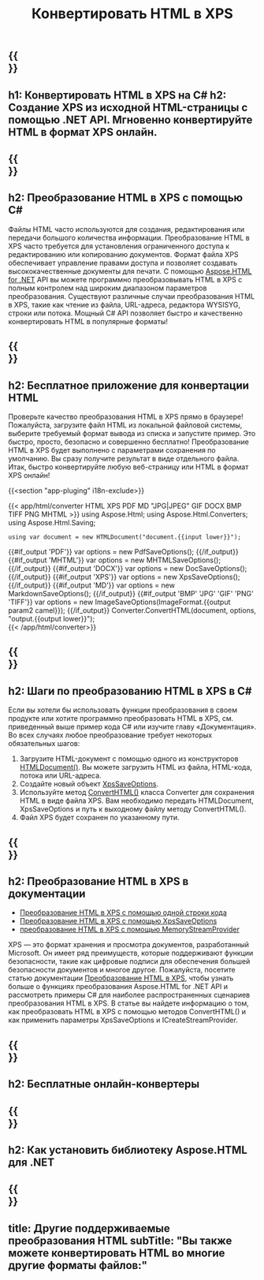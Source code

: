 ﻿---
translation: true
template: /templates/_template-conversion-child.md
title: Конвертировать HTML в XPS
description: Преобразование HTML в XPS на C#. Легко используйте API любом приложении .NET. Попробуйте онлайн-конвертер HTML в XPS бесплатно!
url: /net/conversion/html-to-xps/
family: html
platformtag: net
feature: conversion
informat: HTML
outformat: XPS
otherformats: PDF DOCX GIF JPEG PNG TIFF BMP XHTML MHTML MD
---

{{<section banner>}}
---
h1: Конвертировать HTML в XPS на C#
h2: Создание XPS из исходной HTML-страницы с помощью .NET API. Мгновенно конвертируйте HTML в формат XPS онлайн.
---

{{<section overview>}}
---
h2: Преобразование HTML в XPS с помощью C#
---

Файлы HTML часто используются для создания, редактирования или передачи большого количества информации. Преобразование HTML в XPS часто требуется для установления ограниченного доступа к редактированию или копированию документов. Формат файла XPS обеспечивает управление правами доступа и позволяет создавать высококачественные документы для печати. С помощью [Aspose.HTML for .NET](https://products.aspose.com/html/net/) API вы можете программно преобразовывать HTML в XPS с полным контролем над широким диапазоном параметров преобразования. Существуют различные случаи преобразования HTML в XPS, такие как чтение из файла, URL-адреса, редактора WYSISYG, строки или потока. Мощный C# API позволяет быстро и качественно конвертировать HTML в популярные форматы!

{{<section demos>}}
---
h2: Бесплатное приложение для конвертации HTML
---

Проверьте качество преобразования HTML в XPS прямо в браузере! Пожалуйста, загрузите файл HTML из локальной файловой системы, выберите требуемый формат вывода из списка и запустите пример. Это быстро, просто, безопасно и совершенно бесплатно! Преобразование HTML в XPS будет выполнено с параметрами сохранения по умолчанию. Вы сразу получите результат в виде отдельного файла. Итак, быстро конвертируйте любую веб-страницу или HTML в формат XPS онлайн!

{{<section "app-pluging" i18n-exclude>}}

{{< app/html/converter HTML  XPS PDF MD "JPG|JPEG" GIF DOCX BMP TIFF PNG MHTML >}}
using Aspose.Html;
using Aspose.Html.Converters;
using Aspose.Html.Saving;

    using var document = new HTMLDocument("document.{{input lower}}");
{{#if_output 'PDF'}}
    var options = new PdfSaveOptions();
{{/if_output}}
{{#if_output 'MHTML'}}
    var options = new MHTMLSaveOptions();
{{/if_output}}
{{#if_output 'DOCX'}}
    var options = new DocSaveOptions();
{{/if_output}}
{{#if_output 'XPS'}}
    var options = new XpsSaveOptions();
{{/if_output}}
{{#if_output 'MD'}}
    var options = new MarkdownSaveOptions();
{{/if_output}}
{{#if_output 'BMP' 'JPG' 'GIF' 'PNG' 'TIFF'}}
    var options = new ImageSaveOptions(ImageFormat.{{output param2 camel}});
{{/if_output}}
    Converter.ConvertHTML(document, options, "output.{{output lower}}");   
{{< /app/html/converter>}} 


{{<section steps>}}
---
h2: Шаги по преобразованию HTML в XPS в C#
---

Если вы хотели бы использовать функции преобразования в своем продукте или хотите программно преобразовать HTML в XPS, см. приведенный выше пример кода C# или изучите главу «Документация». Во всех случаях любое преобразование требует некоторых обязательных шагов:

1. Загрузите HTML-документ с помощью одного из конструкторов [HTMLDocument()](https://apireference.aspose.com/html/net/aspose.html/htmldocument). Вы можете загрузить HTML из файла, HTML-кода, потока или URL-адреса.
1. Создайте новый объект [XpsSaveOptions](https://apireference.aspose.com/html/net/aspose.html.saving/xpssaveoptions).
1. Используйте метод [ConvertHTML()](https://apireference.aspose.com/html/net/aspose.html.converters/converter/converthtml/) класса Converter для сохранения HTML в виде файла XPS. Вам необходимо передать HTMLDocument, XpsSaveOptions и путь к выходному файлу методу ConvertHTML().
1. Файл XPS будет сохранен по указанному пути.

{{<section documentation>}}
---
h2: Преобразование HTML в XPS в документации
---

  - <a href="https://docs.aspose.com/html/net/converting-between-formats/html-to-xps/#html-to-xps-by-a-single-of-code " target="_blank">Преобразование HTML в XPS с помощью одной строки кода</a>
  - <a href="https://docs.aspose.com/html/net/converting-between-formats/html-to-xps/#convert-html-to-xps-in-c-using-xpssaveoptions" target="_blank">Преобразование HTML в XPS с помощью XpsSaveOptions</a>
  - <a href="https://docs.aspose.com/html/net/converting-between-formats/html-to-xps/#output-stream-providers" target="_blank">преобразование HTML в XPS с помощью MemoryStreamProvider</a>

XPS — это формат хранения и просмотра документов, разработанный Microsoft. Он имеет ряд преимуществ, которые поддерживают функции безопасности, такие как цифровые подписи для обеспечения большей безопасности документов и многое другое. Пожалуйста, посетите статью документации [Преобразование HTML в XPS](https://docs.aspose.com/html/net/converting-between-formats/html-to-xps/), чтобы узнать больше о функциях преобразования Aspose.HTML for .NET API и рассмотреть примеры C# для наиболее распространенных сценариев преобразования HTML в XPS. В статье вы найдете информацию о том, как преобразовать HTML в XPS с помощью методов ConvertHTML() и как применить параметры XpsSaveOptions и ICreateStreamProvider.

{{<section online-converters>}}
---
h2: Бесплатные онлайн-конвертеры
---

{{<section get-started>}}
---
h2: Как установить библиотеку Aspose.HTML для .NET
---

{{<section other-conversions>}}
---
title: Другие поддерживаемые преобразования HTML
subTitle: "Вы также можете конвертировать HTML во многие другие форматы файлов:"
---